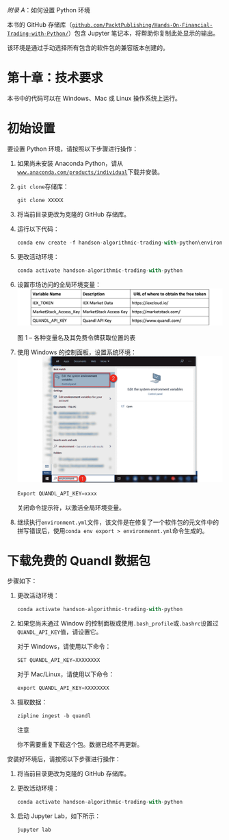 *附录 A*：如何设置 Python 环境

本书的 GitHub 存储库（[`github.com/PacktPublishing/Hands-On-Financial-Trading-with-Python/`](http://github.com/PacktPublishing/Hands-On-Financial-Trading-with-Python/)）包含 Jupyter 笔记本，将帮助你复制此处显示的输出。

该环境是通过手动选择所有包含的软件包的兼容版本创建的。

# 第十章：技术要求

本书中的代码可以在 Windows、Mac 或 Linux 操作系统上运行。

# 初始设置

要设置 Python 环境，请按照以下步骤进行操作：

1.  如果尚未安装 Anaconda Python，请从[`www.anaconda.com/products/individual`](https://www.anaconda.com/products/individual)下载并安装。

1.  `git clone`存储库：

    ```py
    git clone XXXXX
    ```

1.  将当前目录更改为克隆的 GitHub 存储库。

1.  运行以下代码：

    ```py
    conda env create -f handson-algorithmic-trading-with-python\environment.yml -n handson-algorithmic-trading-with-python
    ```

1.  更改活动环境：

    ```py
    conda activate handson-algorithmic-trading-with-python
    ```

1.  设置市场访问的全局环境变量：![图 1 – 各种变量名及其免费令牌获取位置的表](img/Figure_1_Appendix_B15029.jpg)

    图 1 – 各种变量名及其免费令牌获取位置的表

1.  使用 Windows 的控制面板，设置系统环境：![图 2 – 如何在 MS Windows 中找到环境对话框](img/Figure_2_Appendix_B15029.jpg)

    ```py
    Export QUANDL_API_KEY=xxxx
    ```

    关闭命令提示符，以激活全局环境变量。

1.  继续执行`environment.yml`文件，该文件是在修复了一个软件包的元文件中的拼写错误后，使用`conda env export > environmenmt.yml`命令生成的。

# 下载免费的 Quandl 数据包

步骤如下：

1.  更改活动环境：

    ```py
    conda activate handson-algorithmic-trading-with-python
    ```

1.  如果您尚未通过 Window 的控制面板或使用`.bash_profile`或`.bashrc`设置过`QUANDL_API_KEY`值，请设置它。

    对于 Windows，请使用以下命令：

    ```py
    SET QUANDL_API_KEY=XXXXXXXX
    ```

    对于 Mac/Linux，请使用以下命令：

    ```py
    export QUANDL_API_KEY=XXXXXXXX
    ```

1.  摄取数据：

    ```py
    zipline ingest -b quandl
    ```

    注意

    你不需要重复下载这个包。数据已经不再更新。

安装好环境后，请按照以下步骤进行操作：

1.  将当前目录更改为克隆的 GitHub 存储库。

1.  更改活动环境：

    ```py
    conda activate handson-algorithmic-trading-with-python
    ```

1.  启动 Jupyter Lab，如下所示：

    ```py
    jupyter lab 
    ```
